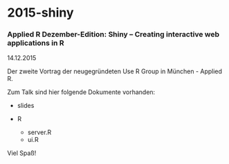 # 2015-shiny

### Applied R Dezember-Edition: Shiny – Creating interactive web applications in R
14.12.2015

Der zweite Vortrag der neugegründeten Use R Group in München - Applied R.

Zum Talk sind hier folgende Dokumente vorhanden:

* slides
* R

    * server.R
    * ui.R


Viel Spaß!
